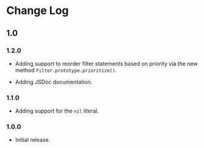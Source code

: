# Change Log

## 1.0

### 1.2.0

  * Adding support to reorder filter statements based on priority via the new method `Filter.prototype.prioritize()`.

  * Adding JSDoc documentation.

### 1.1.0

  * Adding support for the `nil` literal.

### 1.0.0
  * Initial release.
